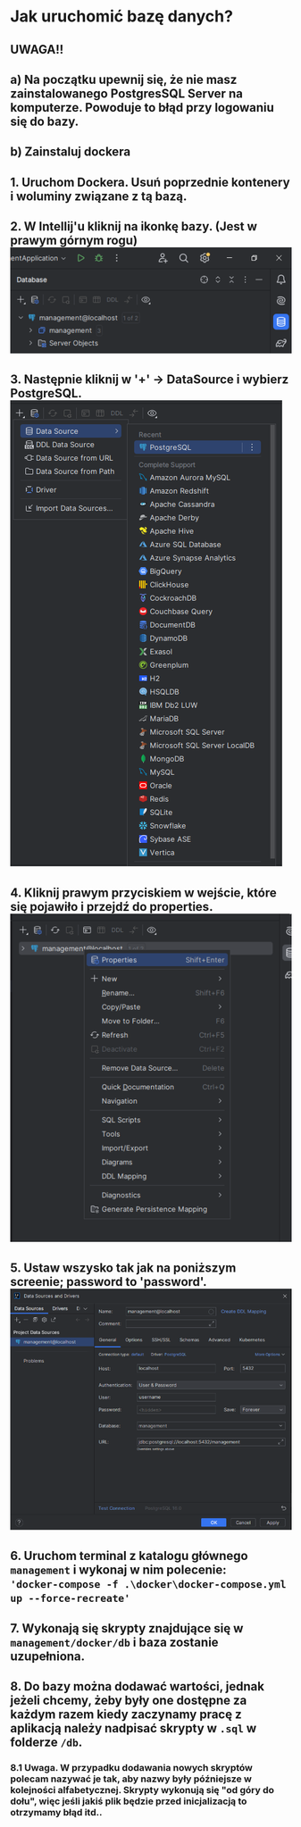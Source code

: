 # Jak uruchomić bazę danych?

## UWAGA!!
## a) Na początku upewnij się, że nie masz zainstalowanego PostgresSQL Server na komputerze. Powoduje to błąd przy logowaniu się do bazy.
## b) Zainstaluj dockera

## 1. Uruchom Dockera. Usuń poprzednie kontenery i woluminy związane z tą bazą.
## 2. W Intellij'u kliknij na ikonkę bazy. (Jest w prawym górnym rogu) <br> ![Database](readme/database.png)
## 3. Następnie kliknij w '+' -> DataSource i wybierz PostgreSQL. <br> ![Postgres](readme/postgresql.png)
## 4. Kliknij prawym przyciskiem w wejście, które się pojawiło i przejdź do properties. <br> ![Properties](readme/properties.png)
## 5. Ustaw wszysko tak jak na poniższym screenie; password to 'password'. <br> ![Properties](readme/password.png)
## 6. Uruchom terminal z katalogu głównego `management` i wykonaj w nim polecenie:<br> ```'docker-compose -f .\docker\docker-compose.yml up --force-recreate'```  
## 7. Wykonają się skrypty znajdujące się w `management/docker/db` i baza zostanie uzupełniona.
## 8. Do bazy można dodawać wartości, jednak jeżeli chcemy, żeby były one dostępne za każdym razem kiedy zaczynamy pracę z aplikacją należy nadpisać skrypty w `.sql` w folderze `/db`.
### 8.1 Uwaga. W przypadku dodawania nowych skryptów polecam nazywać je tak, aby nazwy były późniejsze w kolejności alfabetycznej. Skrypty wykonują się "od góry do dołu", więc jeśli jakiś plik będzie przed inicjalizacją to otrzymamy błąd itd..